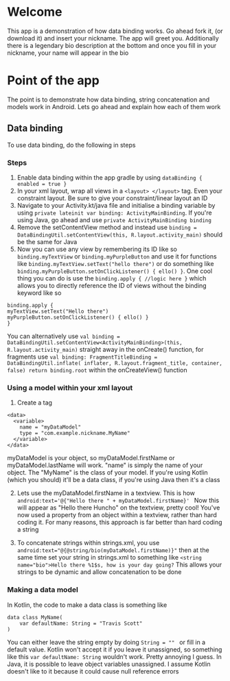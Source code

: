 # Welcome
This app is a demonstration of how data binding works. Go ahead fork it, (or download it) and insert your nickname. The app will greet you.
Additionally there is a legendary bio description at the bottom and once you fill in your nickname, your name will appear in the bio

# Point of the app
The point is to demonstrate how data binding, string concatenation and models work in Android. Lets go ahead and explain how each of them work

## Data binding
To use data binding, do the following in steps
### Steps
1. Enable data binding within the app gradle by using ```dataBinding { enabled = true }``` 
2. In your xml layout, wrap all views in a ```<layout> </layout>``` tag. Even your constraint layout. Be sure to give your constraint/linear layout an ID
3. Navigate to your Activity.kt/java file and initialise a binding variable by using ```private lateinit var binding: ActivityMainBinding```. If you're using Java, go ahead
and use ```private ActivityMainBinding binding```
4. Remove the setContentView method and instead use ```binding = DataBindingUtil.setContentView(this, R.layout.activity_main)``` should be the same for Java
5. Now you can use any view by remembering its ID like so ```binding.myTextView``` or ```binding.myPurpleButton``` and use it for functions like 
```binding.myTextView.setText("hello there")``` or do something like ```binding.myPurpleButton.setOnClickListener() { ello() }```. One cool thing you can do is
use the ```binding.apply { //logic here }``` which allows you to directly reference the ID of views without the binding keyword like so 
```
binding.apply {
myTextView.setText("Hello there")
myPurpleButton.setOnClickListener() { ello() }
}
```

You can alternatively use ```val binding = DataBindingUtil.setContentView<ActivityMainBinding>(this, R.layout.activity_main)``` straight away in the onCreate() function,
for fragments use ```val binding: FragmentTitleBinding = DataBindingUtil.inflate(
                inflater, R.layout.fragment_title, container, false)
        return binding.root``` within the onCreateView() function

### Using a model within your xml layout
1. Create a tag 
```
<data>
  <variable>
    name = "myDataModel"
    type = "com.example.nickname.MyName"
  </variable>
</data>
``` 
myDataModel is your object, so myDataModel.firstName or myDataModel.lastName will work. "name" is simply the name of your object. The "MyName" is the class of your model. 
If you're using Kotlin (which you should) it'll be a data class, if you're using Java then it's a class


2. Lets use the myDataModel.firstName in a textview. This is how ```android:text='@{"Hello there " + myDataModel.firstName}' ``` Now this will appear as
"Hello there Huncho" on the textview, pretty cool! You've now used a property from an object within a textview, rather than hard coding it. For many reasons, this approach
is far better than hard coding a string


3. To concatenate strings within strings.xml, you use ``` android:text="@{@string/bio(myDataModel.firstName)}" ``` then at the same time set your string in strings.xml
to something like ``` <string name="bio">Hello there %1$s, how is your day going? ``` This allows your strings to be dynamic and allow concatenation to be done

### Making a data model
In Kotlin, the code to make a data class is something like
```
data class MyName(
    var defaultName: String = "Travis Scott"
)
```
You can either leave the string empty by doing ```String = "" ``` or fill in a default value. Kotlin won't accept it if you leave it unassigned, so something like this
``` var defaultName: String ``` wouldn't work. Pretty annoying I guess. In Java, it is possible to leave object variables unassigned. I assume Kotlin doesn't like to it because
it could cause null reference errors

